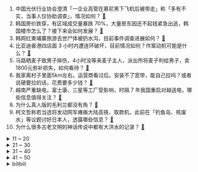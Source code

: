 1. 中国光伏行业协会澄清「一企业高管在慕尼黑下飞机后被带走」称「多有不实，当事人仅协助调查」，情况如何？ [:link:](https://www.zhihu.com/question/606222429)
2. 韩国房价跌穿，有区域成交量暴跌 70%，大量房东因还不起钱紧急出逃，韩国楼市怎么了？接下来会如何发展？ [:link:](https://www.zhihu.com/question/606122248)
3. 韩网红柬埔寨旅游去世尸体被扔水沟，目前事件调查进展如何？ [:link:](https://www.zhihu.com/question/606229094)
4. 比亚迪香港四店面 3 小时内遭连环破坏，目前情况如何？作案动机可能是什么？ [:link:](https://www.zhihu.com/question/606262026)
5. 马路晒麦子致男子摔伤，4小时没等来麦子主人，派出所将麦子判给男子，卖1800元弥补损失，如何看待？ [:link:](https://www.zhihu.com/question/606075840)
6. 我家离村子里面5km左右。运营商看过后。安装不了宽带，能自己拉吗？或者说硬要拉的话，花费要多少钱？ [:link:](https://www.zhihu.com/question/597026273)
7. 越南严重缺电，富士康、三星等工厂受影响，时隔 7 年我国重启对越送电，哪些信息值得关注？ [:link:](https://www.zhihu.com/question/606164349)
8. 为什么真人版的毛利兰都没有角？ [:link:](https://www.zhihu.com/question/286452082)
9. 柯文哲称若当选将发动网军瘫痪大陆高铁、取款机，此前在「钓鱼岛、核废水」等议题讨好日本人，透露哪些信息？ [:link:](https://www.zhihu.com/question/606148038)
10. 为什么很多古老文明的神话传说中都有大洪水的记录？ [:link:](https://www.zhihu.com/question/20389853)
<details>
<summary>11 ~ 20</summary>

11. 兰州有什么好玩的地方? [:link:](https://www.zhihu.com/question/459812158)
12. 德约科维奇拿下法网冠军，捧得第23座大满贯奖杯，达成史无前例的3圈全满贯，goat是否已经毫无争议？ [:link:](https://www.zhihu.com/question/606110672)
13. 高考结束了要不要去打假期工？ [:link:](https://www.zhihu.com/question/605075862)
14. 高考可以改变一个人命运吗？ [:link:](https://www.zhihu.com/question/606128596)
15. 如果一线城市房地产限购调整，是否会吸引其他地区有消费能力的人群集中购买？对于他们是好的选择吗？ [:link:](https://www.zhihu.com/question/605672392)
16. 如何有效利用chatgpt? [:link:](https://www.zhihu.com/question/602759673)
17. 韩国官员对中国大使出言不逊，外交部回应表明严重关切和不满，如何看待此事？对中韩关系有何影响？ [:link:](https://www.zhihu.com/question/606182202)
18. 能推荐一首你特别喜欢的歌吗？ [:link:](https://www.zhihu.com/question/598717023)
19. 亚裔考生美国高考几乎拿下满分，却被六大名校拒之门外，这究竟是怎么回事？ [:link:](https://www.zhihu.com/question/605680526)
20. 一线城市「松绑限购政策」会对哪些领域造成冲击？购房者会不会买账，房价会涨吗？ [:link:](https://www.zhihu.com/question/606139309)
</details>
<details>
<summary>21 ~ 30</summary>

21. 中奖五千万你会立刻离职吗？ [:link:](https://www.zhihu.com/question/599733259)
22. 《漫长的季节》沈栋梁为什么非杀沈墨？ [:link:](https://www.zhihu.com/question/598666853)
23. 国家发改委已下达 2023 年以工代赈中央投资 73 亿元，将起到哪些作用？ [:link:](https://www.zhihu.com/question/606168061)
24. 乌克兰乐队为乌军募款途中被「劫走」参军，具体情况如何？乌军的征兵方式反映了哪些问题？ [:link:](https://www.zhihu.com/question/606166927)
25. 「抱着离职的心态去工作」，这在现实中可行吗？ [:link:](https://www.zhihu.com/question/605260986)
26. 据统计，《崩坏：星穹铁道》5月全球流水或可达近46亿，米哈游是以怎样的产品设计思路来复现原神式的成功？ [:link:](https://www.zhihu.com/question/606044905)
27. 如何看待高二学生以一作发表数学类 sci，论文含金量如何？ [:link:](https://www.zhihu.com/question/605160535)
28. 客观评价此次梅西中国行主要目的是什么，这次行程会为梅西本人和阿根廷队带来哪些商业回报？ [:link:](https://www.zhihu.com/question/606145390)
29. ChatGPT 之父称 AGI  会从根本上改变文明，不会很快有 GPT-5，哪些信息值得关注？ [:link:](https://www.zhihu.com/question/605983511)
30. 如果你是《还珠格格》中的夏雨荷，你会等皇上一辈子吗？ [:link:](https://www.zhihu.com/question/584316890)
</details>
<details>
<summary>31 ~ 40</summary>

31. 我想问一下高考后，理科生选什么专业好，都说选择大于努力，怎么选择? [:link:](https://www.zhihu.com/question/603570429)
32. 高四复读在家自学可行吗？ [:link:](https://www.zhihu.com/question/603710611)
33. 中国古代的建筑图纸不用焦点透视法画出，为何工匠们还能精准地建造出需要的建筑？ [:link:](https://www.zhihu.com/question/605244708)
34. 网传「一光伏企业高管在慕尼黑下飞机后被带走」，哪些信息值得关注？ [:link:](https://www.zhihu.com/question/606234686)
35. 2023年高考志愿怎么填，有没有全面的高考志愿填报攻略啊？ [:link:](https://www.zhihu.com/question/604424630)
36. 前 AC 米兰主席贝卢斯科尼去世，享年86岁，曾缔造米兰王朝五夺欧冠冠军，如何评价他在国际足坛的贡献？ [:link:](https://www.zhihu.com/question/606199560)
37. 火车站按摩椅现大量虫子，顾客坐后身体发痒，为何按摩椅上会有虫子寄生？如何解决？ [:link:](https://www.zhihu.com/question/606110946)
38. 如果把村超举办成全国性的赛事，有可能会拯救中国足球吗？ [:link:](https://www.zhihu.com/question/605443065)
39. 蔚来全系车型降价 3 万元，取消终身免费换电政策，如何看待这一调整？会带来什么影响？ [:link:](https://www.zhihu.com/question/606130325)
40. 股份行跟进国有大行下调存款利率，三年期、五年期定存降 15 个基点，释放了哪些信号？对市场有何影响？ [:link:](https://www.zhihu.com/question/606113199)
</details>
<details>
<summary>41 ~ 50</summary>

41. 中国光伏行业协会回应「从业者在德被带走」，称一人协助调查已回到酒店，有哪些影响？如何从法律角度解读？ [:link:](https://www.zhihu.com/question/606309742)
42. 《最终幻想16》FF16 上线免费试玩 Demo，你玩了吗，有哪些体验或感想？ [:link:](https://www.zhihu.com/question/606173170)
43. 美财政部以涉伊朗为由制裁中国实体和个人，商务部回应将采取必要措施，还有哪些信息值得关注？ [:link:](https://www.zhihu.com/question/606161169)
44. 如何看待阿尔瓦雷斯成就集体荣誉大满贯，他是否能算是足球历史上运气最好的球员之一？ [:link:](https://www.zhihu.com/question/606037685)
45. 对于高考，你们都释怀了吗？ [:link:](https://www.zhihu.com/question/605581538)
46. 读书一定是最好的出路吗? [:link:](https://www.zhihu.com/question/606020958)
47. 没学历没能力没工作怎么活下去？ [:link:](https://www.zhihu.com/question/604417521)
48. 夏天去哪里旅游最舒服？ [:link:](https://www.zhihu.com/question/605422120)
49. 华为李鹏称「中国 5G 将向 5.5G 加速演进，实现步步领先」，能给我国发展带来哪些帮助？ [:link:](https://www.zhihu.com/question/604771304)
50. iPhone 相对安卓还有哪些优势？ [:link:](https://www.zhihu.com/question/591203478)
</details><details>
<summary>bilibili</summary>

</details>